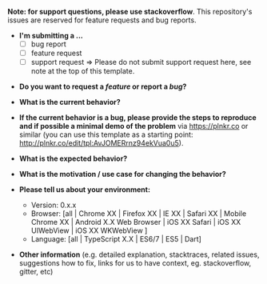 **Note: for support questions, please use stackoverflow**. This repository's issues are reserved for feature requests and bug reports.

- **I'm submitting a ...**
  - [ ] bug report
  - [ ] feature request
  - [ ] support request => Please do not submit support request here, see note at the top of this template.

* **Do you want to request a _feature_ or report a _bug_?**

- **What is the current behavior?**

* **If the current behavior is a bug, please provide the steps to reproduce and if possible a minimal demo of the problem** via
  https://plnkr.co or similar (you can use this template as a starting point: http://plnkr.co/edit/tpl:AvJOMERrnz94ekVua0u5).

- **What is the expected behavior?**

* **What is the motivation / use case for changing the behavior?**

- **Please tell us about your environment:**

  - Version: 0.x.x
  - Browser: [all | Chrome XX | Firefox XX | IE XX | Safari XX | Mobile Chrome XX | Android X.X Web Browser | iOS XX Safari | iOS XX UIWebView | iOS XX WKWebView ]
  - Language: [all | TypeScript X.X | ES6/7 | ES5 | Dart]

* **Other information** (e.g. detailed explanation, stacktraces, related issues, suggestions how to fix, links for us to have context, eg. stackoverflow, gitter, etc)
